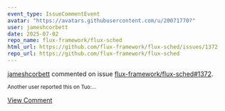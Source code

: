 ```yaml
---
event_type: IssueCommentEvent
avatar: "https://avatars.githubusercontent.com/u/20071770?"
user: jameshcorbett
date: 2025-07-02
repo_name: flux-framework/flux-sched
html_url: https://github.com/flux-framework/flux-sched/issues/1372
repo_url: https://github.com/flux-framework/flux-sched
---
```


<a href='https://github.com/jameshcorbett' target='_blank'>jameshcorbett</a> commented on issue <a href='https://github.com/flux-framework/flux-sched/issues/1372' target='_blank'>flux-framework/flux-sched#1372</a>.

<small>Another user reported this on Tuo:...</small>

<a href='https://github.com/flux-framework/flux-sched/issues/1372' target='_blank'>View Comment</a>